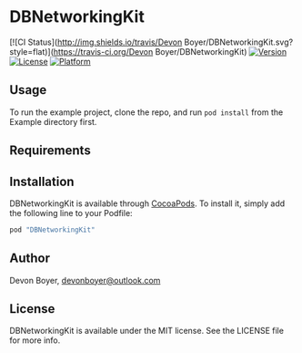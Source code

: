 # DBNetworkingKit

[![CI Status](http://img.shields.io/travis/Devon Boyer/DBNetworkingKit.svg?style=flat)](https://travis-ci.org/Devon Boyer/DBNetworkingKit)
[![Version](https://img.shields.io/cocoapods/v/DBNetworkingKit.svg?style=flat)](http://cocoapods.org/pods/DBNetworkingKit)
[![License](https://img.shields.io/cocoapods/l/DBNetworkingKit.svg?style=flat)](http://cocoapods.org/pods/DBNetworkingKit)
[![Platform](https://img.shields.io/cocoapods/p/DBNetworkingKit.svg?style=flat)](http://cocoapods.org/pods/DBNetworkingKit)

## Usage

To run the example project, clone the repo, and run `pod install` from the Example directory first.

## Requirements

## Installation

DBNetworkingKit is available through [CocoaPods](http://cocoapods.org). To install
it, simply add the following line to your Podfile:

```ruby
pod "DBNetworkingKit"
```

## Author

Devon Boyer, devonboyer@outlook.com

## License

DBNetworkingKit is available under the MIT license. See the LICENSE file for more info.
